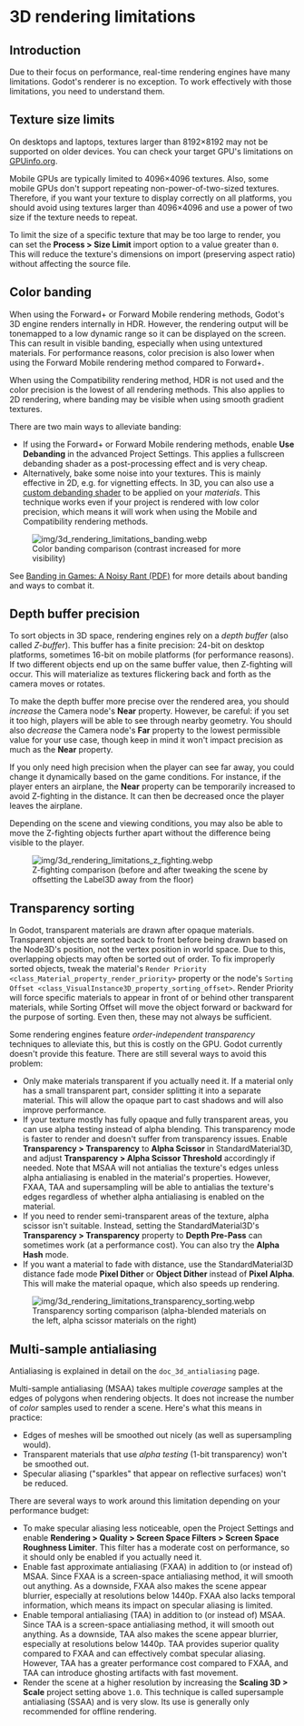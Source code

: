 # 3D rendering limitations

## Introduction

Due to their focus on performance, real-time rendering engines have many
limitations. Godot's renderer is no exception. To work effectively with
those limitations, you need to understand them.

## Texture size limits

On desktops and laptops, textures larger than 8192×8192 may not be
supported on older devices. You can check your target GPU's limitations
on [GPUinfo.org](https://www.gpuinfo.org/).

Mobile GPUs are typically limited to 4096×4096 textures. Also, some
mobile GPUs don't support repeating non-power-of-two-sized textures.
Therefore, if you want your texture to display correctly on all
platforms, you should avoid using textures larger than 4096×4096 and use
a power of two size if the texture needs to repeat.

To limit the size of a specific texture that may be too large to render,
you can set the **Process &gt; Size Limit** import option to a value
greater than `0`. This will reduce the texture's dimensions on import
(preserving aspect ratio) without affecting the source file.

## Color banding

When using the Forward+ or Forward Mobile rendering methods, Godot's 3D
engine renders internally in HDR. However, the rendering output will be
tonemapped to a low dynamic range so it can be displayed on the screen.
This can result in visible banding, especially when using untextured
materials. For performance reasons, color precision is also lower when
using the Forward Mobile rendering method compared to Forward+.

When using the Compatibility rendering method, HDR is not used and the
color precision is the lowest of all rendering methods. This also
applies to 2D rendering, where banding may be visible when using smooth
gradient textures.

There are two main ways to alleviate banding:

-   If using the Forward+ or Forward Mobile rendering methods, enable
    **Use Debanding** in the advanced Project Settings. This applies a
    fullscreen debanding shader as a post-processing effect and is very
    cheap.
-   Alternatively, bake some noise into your textures. This is mainly
    effective in 2D, e.g. for vignetting effects. In 3D, you can also
    use a [custom debanding
    shader](https://github.com/fractilegames/godot-gles2-debanding-material)
    to be applied on your *materials*. This technique works even if your
    project is rendered with low color precision, which means it will
    work when using the Mobile and Compatibility rendering methods.

<figure class="align-center">
<img src="img/3d_rendering_limitations_banding.webp"
alt="img/3d_rendering_limitations_banding.webp" />
<figcaption>Color banding comparison (contrast increased for more
visibility)</figcaption>
</figure>

See [Banding in Games: A Noisy Rant
(PDF)](https://loopit.dk/banding_in_games.pdf) for more details about
banding and ways to combat it.

## Depth buffer precision

To sort objects in 3D space, rendering engines rely on a *depth buffer*
(also called *Z-buffer*). This buffer has a finite precision: 24-bit on
desktop platforms, sometimes 16-bit on mobile platforms (for performance
reasons). If two different objects end up on the same buffer value, then
Z-fighting will occur. This will materialize as textures flickering back
and forth as the camera moves or rotates.

To make the depth buffer more precise over the rendered area, you should
*increase* the Camera node's **Near** property. However, be careful: if
you set it too high, players will be able to see through nearby
geometry. You should also *decrease* the Camera node's **Far** property
to the lowest permissible value for your use case, though keep in mind
it won't impact precision as much as the **Near** property.

If you only need high precision when the player can see far away, you
could change it dynamically based on the game conditions. For instance,
if the player enters an airplane, the **Near** property can be
temporarily increased to avoid Z-fighting in the distance. It can then
be decreased once the player leaves the airplane.

Depending on the scene and viewing conditions, you may also be able to
move the Z-fighting objects further apart without the difference being
visible to the player.

<figure class="align-center">
<img src="img/3d_rendering_limitations_z_fighting.webp"
alt="img/3d_rendering_limitations_z_fighting.webp" />
<figcaption>Z-fighting comparison (before and after tweaking the scene
by offsetting the Label3D away from the floor)</figcaption>
</figure>

## Transparency sorting

In Godot, transparent materials are drawn after opaque materials.
Transparent objects are sorted back to front before being drawn based on
the Node3D's position, not the vertex position in world space. Due to
this, overlapping objects may often be sorted out of order. To fix
improperly sorted objects, tweak the material's
`Render Priority <class_Material_property_render_priority>` property or
the node's
`Sorting Offset <class_VisualInstance3D_property_sorting_offset>`.
Render Priority will force specific materials to appear in front of or
behind other transparent materials, while Sorting Offset will move the
object forward or backward for the purpose of sorting. Even then, these
may not always be sufficient.

Some rendering engines feature *order-independent transparency*
techniques to alleviate this, but this is costly on the GPU. Godot
currently doesn't provide this feature. There are still several ways to
avoid this problem:

-   Only make materials transparent if you actually need it. If a
    material only has a small transparent part, consider splitting it
    into a separate material. This will allow the opaque part to cast
    shadows and will also improve performance.
-   If your texture mostly has fully opaque and fully transparent areas,
    you can use alpha testing instead of alpha blending. This
    transparency mode is faster to render and doesn't suffer from
    transparency issues. Enable **Transparency &gt; Transparency** to
    **Alpha Scissor** in StandardMaterial3D, and adjust **Transparency
    &gt; Alpha Scissor Threshold** accordingly if needed. Note that MSAA
    will not antialias the texture's edges unless alpha antialiasing is
    enabled in the material's properties. However, FXAA, TAA and
    supersampling will be able to antialias the texture's edges
    regardless of whether alpha antialiasing is enabled on the material.
-   If you need to render semi-transparent areas of the texture, alpha
    scissor isn't suitable. Instead, setting the StandardMaterial3D's
    **Transparency &gt; Transparency** property to **Depth Pre-Pass**
    can sometimes work (at a performance cost). You can also try the
    **Alpha Hash** mode.
-   If you want a material to fade with distance, use the
    StandardMaterial3D distance fade mode **Pixel Dither** or **Object
    Dither** instead of **Pixel Alpha**. This will make the material
    opaque, which also speeds up rendering.

<figure class="align-center">
<img src="img/3d_rendering_limitations_transparency_sorting.webp"
alt="img/3d_rendering_limitations_transparency_sorting.webp" />
<figcaption>Transparency sorting comparison (alpha-blended materials on
the left, alpha scissor materials on the right)</figcaption>
</figure>

## Multi-sample antialiasing

Antialiasing is explained in detail on the `doc_3d_antialiasing` page.

Multi-sample antialiasing (MSAA) takes multiple *coverage* samples at
the edges of polygons when rendering objects. It does not increase the
number of *color* samples used to render a scene. Here's what this means
in practice:

-   Edges of meshes will be smoothed out nicely (as well as
    supersampling would).
-   Transparent materials that use *alpha testing* (1-bit transparency)
    won't be smoothed out.
-   Specular aliasing ("sparkles" that appear on reflective surfaces)
    won't be reduced.

There are several ways to work around this limitation depending on your
performance budget:

-   To make specular aliasing less noticeable, open the Project Settings
    and enable **Rendering &gt; Quality &gt; Screen Space Filters &gt;
    Screen Space Roughness Limiter**. This filter has a moderate cost on
    performance, so it should only be enabled if you actually need it.
-   Enable fast approximate antialiasing (FXAA) in addition to (or
    instead of) MSAA. Since FXAA is a screen-space antialiasing method,
    it will smooth out anything. As a downside, FXAA also makes the
    scene appear blurrier, especially at resolutions below 1440p. FXAA
    also lacks temporal information, which means its impact on specular
    aliasing is limited.
-   Enable temporal antialiasing (TAA) in addition to (or instead of)
    MSAA. Since TAA is a screen-space antialiasing method, it will
    smooth out anything. As a downside, TAA also makes the scene appear
    blurrier, especially at resolutions below 1440p. TAA provides
    superior quality compared to FXAA and can effectively combat
    specular aliasing. However, TAA has a greater performance cost
    compared to FXAA, and TAA can introduce ghosting artifacts with fast
    movement.
-   Render the scene at a higher resolution by increasing the **Scaling
    3D &gt; Scale** project setting above `1.0`. This technique is
    called supersample antialiasing (SSAA) and is very slow. Its use is
    generally only recommended for offline rendering.

